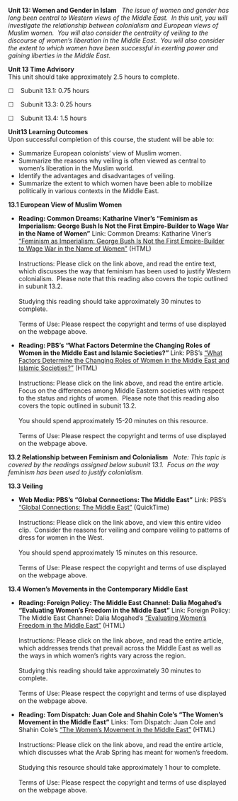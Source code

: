 **Unit 13: Women and Gender in Islam** <span id="13"></span> 
*The issue of women and gender has long been central to Western views of
the Middle East.  In this unit, you will investigate the relationship
between colonialism and European views of Muslim women.  You will also
consider the centrality of veiling to the discourse of women’s
liberation in the Middle East.  You will also consider the extent to
which women have been successful in exerting power and gaining liberties
in the Middle East.*

**Unit 13 Time Advisory**  
This unit should take approximately 2.5 hours to complete.  
  
 ☐    Subunit 13.1: 0.75 hours  
  
 ☐    Subunit 13.3: 0.25 hours  
  
 ☐    Subunit 13.4: 1.5 hours

**Unit13 Learning Outcomes**  
Upon successful completion of this course, the student will be able
to:  
-   Summarize European colonists’ view of Muslim women.
-   Summarize the reasons why veiling is often viewed as central to
    women’s liberation in the Muslim world.
-   Identify the advantages and disadvantages of veiling.
-   Summarize the extent to which women have been able to mobilize
    politically in various contexts in the Middle East.

**13.1 European View of Muslim Women** <span id="13.1"></span> 
-   **Reading: Common Dreams: Katharine Viner’s “Feminism as
    Imperialism: George Bush Is Not the First Empire-Builder to Wage War
    in the Name of Women”**
    Link: Common Dreams: Katharine Viner’s [“Feminism as Imperialism:
    George Bush Is Not the First Empire-Builder to Wage War in the Name
    of Women”](http://www.commondreams.org/views02/0923-07.htm) (HTML)  
        
     Instructions: Please click on the link above, and read the entire
    text, which discusses the way that feminism has been used to justify
    Western colonialism.  Please note that this reading also covers the
    topic outlined in subunit 13.2.  
        
     Studying this reading should take approximately 30 minutes to
    complete.  
        
     Terms of Use: Please respect the copyright and terms of use
    displayed on the webpage above.

-   **Reading: PBS’s “What Factors Determine the Changing Roles of Women
    in the Middle East and Islamic Societies?”**
    Link: PBS’s [“What Factors Determine the Changing Roles of Women in
    the Middle East and Islamic
    Societies?”](http://www.pbs.org/wgbh/globalconnections/mideast/questions/women/)
    (HTML)  
        
     Instructions: Please click on the link above, and read the entire
    article.  Focus on the differences among Middle Eastern societies
    with respect to the status and rights of women.  Please note that
    this reading also covers the topic outlined in subunit 13.2.  
        
     You should spend approximately 15-20 minutes on this resource.  
        
     Terms of Use: Please respect the copyright and terms of use
    displayed on the webpage above.

**13.2 Relationship between Feminism and Colonialism** <span
id="13.2"></span> 
*Note: This topic is covered by the readings assigned below subunit
13.1.  Focus on the way feminism has been used to justify colonialism.*

**13.3 Veiling** <span id="13.3"></span> 
-   **Web Media: PBS’s “Global Connections: The Middle East”**
    Link: PBS’s [“Global Connections: The Middle
    East”](http://www.pbs.org/wgbh/globalconnections/mideast/video/qt/veilingandfeminism-lo.html)
    (QuickTime)  
        
     Instructions: Please click on the link above, and view this entire
    video clip.  Consider the reasons for veiling and compare veiling to
    patterns of dress for women in the West.  
        
     You should spend approximately 15 minutes on this resource.  
        
     Terms of Use: Please respect the copyright and terms of use
    displayed on the webpage above.

**13.4 Women’s Movements in the Contemporary Middle East** <span
id="13.4"></span> 
-   **Reading: Foreign Policy: The Middle East Channel: Dalia Mogahed’s
    “Evaluating Women’s Freedom in the Middle East”**
    Link: Foreign Policy: The Middle East Channel: Dalia Mogahed’s
    [“Evaluating Women’s Freedom in the Middle
    East”](http://mideast.foreignpolicy.com/posts/2010/03/31/dalias_data_title)
    (HTML)  
        
     Instructions: Please click on the link above, and read the entire
    article, which addresses trends that prevail across the Middle East
    as well as the ways in which women’s rights vary across the
    region.  
        
     Studying this reading should take approximately 30 minutes to
    complete.  
        
     Terms of Use: Please respect the copyright and terms of use
    displayed on the webpage above.

-   **Reading: Tom Dispatch: Juan Cole and Shahin Cole’s “The Women’s
    Movement in the Middle East”**
    Links: Tom Dispatch: Juan Cole and Shahin Cole’s [“The Women’s
    Movement in the Middle
    East”](http://www.tomdispatch.com/archive/175384/) (HTML)  
        
     Instructions: Please click on the link above, and read the entire
    article, which discusses what the Arab Spring has meant for women’s
    freedom.  
        
     Studying this resource should take approximately 1 hour to
    complete.  
        
     Terms of Use: Please respect the copyright and terms of use
    displayed on the webpage above.


